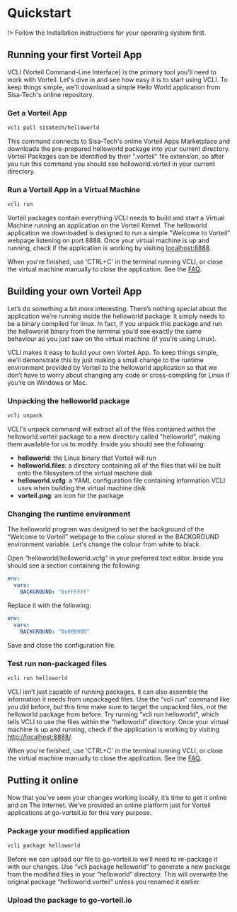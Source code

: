 # Quickstart

!> Follow the Installation instructions for your operating system first.

## Running your first Vorteil App

VCLI (Vorteil Command-Line Interface) is the primary tool you'll need to work with Vorteil.
Let's dive in and see how easy it is to start using VCLI.
To keep things simple, we'll download a simple Hello World application from Sisa-Tech's online repository.

### Get a Vorteil App

```bash
vcli pull sisatech/helloworld
```

This command connects to Sisa-Tech's online Vorteil Apps Marketplace and downloads the pre-prepared helloworld package into your current directory. Vorteil Packages can be identified by their ".vorteil" file extension, so after you run this command you should see helloworld.vorteil in your current directory.

### Run a Vorteil App in a Virtual Machine

```bash
vcli run
```

Vorteil packages contain everything VCLI needs to build and start a Virtual Machine running an application on the Vorteil Kernel. The helloworld application we downloaded is designed to run a simple "Welcome to Vorteil" webpage listening on port 8888. Once your virtual machine is up and running, check if the application is working by visiting [localhost:8888](localhost:8888).

When you're finished, use 'CTRL+C' in the terminal running VCLI, or close the virtual machine manually to close the application. See the [FAQ](../debug/faq.md).

## Building your own Vorteil App

Let’s do something a bit more interesting. There’s nothing special about the application we’re running inside the helloworld package: it simply needs to be a binary compiled for linux. In fact, if you unpack this package and run the helloworld binary from the terminal you’d see exactly the same behaviour as you just saw on the virtual machine (if you’re using Linux).

VCLI makes it easy to build your own Vorteil App. To keep things simple, we'll demonstrate this by just making a small change to the runtime environment provided by Vorteil to the helloworld application so that we don’t have to worry about changing any code or cross-compiling for Linux if you’re on Windows or Mac.

### Unpacking the helloworld package

```bash
vcli unpack
```

VCLI's unpack command will extract all of the files contained within the helloworld.vorteil package to a new directory called "helloworld", making them available for us to modify. Inside you should see the following:

- **helloworld**: the Linux binary that Vorteil will run
- **helloworld.files**: a directory containing all of the files that will be built onto the filesystem of the virtual machine disk
- **helloworld.vcfg**: a YAML configuration file containing information VCLI uses when building the virtual machine disk
- **vorteil.png**: an icon for the package

### Changing the runtime environment

The helloworld program was designed to set the background of the “Welcome to Vorteil” webpage to the colour stored in the BACKGROUND environment variable. Let's change the colour from white to black.

Open “helloworld/helloworld.vcfg” in your preferred text editor. Inside you should see a section containing the following:

```yaml
env:
  vars:
    BACKGROUND: "0xFFFFFF"
```

Replace it with the following:

```yaml
env:
  vars:
    BACKGROUND: "0x000000"
```

Save and close the configuration file.

### Test run non-packaged files

```bash
vcli run helloworld
```

VCLI isn’t just capable of running packages, it can also assemble the information it needs from unpackaged files. Use the “vcli run” command like you did before, but this time make sure to target the unpacked files, not the helloworld package from before. Try running “vcli run helloworld”, which tells VCLI to use the files within the “helloworld” directory. Once your virtual machine is up and running, check if the application is working by visiting [http://localhost:8888/](http://localhost:8888/).

When you're finished, use 'CTRL+C' in the terminal running VCLI, or close the virtual machine manually to close the application. See the [FAQ](../debug/faq.md).

## Putting it online

Now that you’ve seen your changes working locally, it’s time to get it online and on The Internet. We’ve provided an online platform just for Vorteil applications at go-vorteil.io for this very purpose.

### Package your modified application

```bash
vcli package helloworld
```

Before we can upload our file to go-vorteil.io we’ll need to re-package it with our changes. Use “vcli package helloworld” to generate a new package from the modified files in your “helloworld” directory. This will overwrite the original package “helloworld.vorteil” unless you renamed it earlier.

### Upload the package to go-vorteil.io
